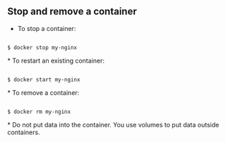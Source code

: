 ##  Stop and remove a container

* To stop a container:
<section>
<pre><code data-trim>
$ docker stop my-nginx
</code></pre>
</section>
* To restart an existing container:
<section>
<pre><code data-trim>
$ docker start my-nginx
</code></pre>
</section>
* To remove a container:
<section>
<pre><code data-trim>
$ docker rm my-nginx
</code></pre>
</section>
* Do not put data into the container. You use volumes to put data outside containers.

